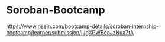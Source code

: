 # Soroban-Bootcamp
https://www.risein.com/bootcamp-details/soroban-internship-bootcamp/learner/submission/jJgXPWBeaJzNua7tA

